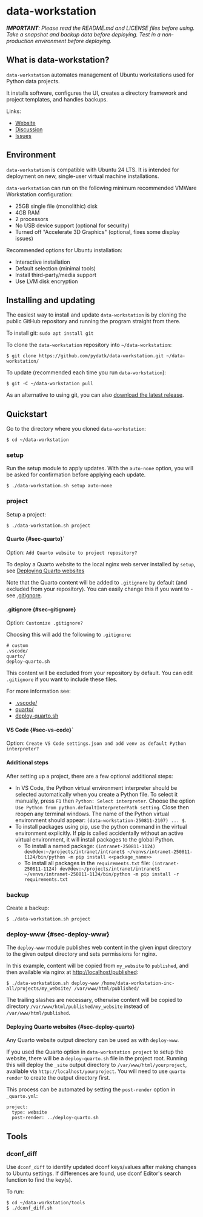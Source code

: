 # data-workstation

_**IMPORTANT**: Please read the README.md and LICENSE files before using. Take a snapshot and backup data before deploying. Test in a non-production environment before deploying._

## What is data-workstation?

`data-workstation` automates management of Ubuntu workstations used for Python data projects.

It installs software, configures the UI, creates a directory framework and project templates, and handles backups.

Links:

- [Website](https://www.pydatk.com/)
- [Discussion](https://github.com/pydatk/data-workstation/discussions)
- [Issues](https://github.com/pydatk/data-workstation/issues)

## Environment

`data-workstation` is compatible with Ubuntu 24 LTS. It is intended for deployment on new, single-user virtual machine installations. 

`data-workstation` can run on the following minimum recommended VMWare Workstation configuration:

- 25GB single file (monolithic) disk
- 4GB RAM
- 2 processors
- No USB device support (optional for security)
- Turned off "Accelerate 3D Graphics" (optional, fixes some display issues)

Recommended options for Ubuntu installation:

- Interactive installation
- Default selection (minimal tools)
- Install third-party/media support
- Use LVM disk encryption

## Installing and updating

The easiest way to install and update `data-workstation` is by cloning the public GitHub repository and running the program straight from there.

To install git: `sudo apt install git`

To clone the `data-workstation` repository into `~/data-workstation`:

```
$ git clone https://github.com/pydatk/data-workstation.git ~/data-workstation/
```

To update (recommended each time you run `data-workstation`):

```
$ git -C ~/data-workstation pull
```

As an alternative to using git, you can also [download the latest release](https://github.com/pydatk/data-workstation/releases).

## Quickstart

Go to the directory where you cloned `data-workstation`:

```
$ cd ~/data-workstation
```

### setup

Run the setup module to apply updates. With the `auto-none` option, you will be asked for confirmation before applying each update.

```
$ ./data-workstation.sh setup auto-none
```

### project

Setup a project:

```
$ ./data-workstation.sh project
```
#### Quarto {#sec-quarto}`

Option: `Add Quarto website to project repository?`

To deploy a Quarto website to the local nginx web server installed by `setup`, see [Deploying Quarto websites](#sec-deploy-quarto)

Note that the Quarto content will be added to `.gitignore` by default (and excluded from your repository). You can easily change this if you want to - see [.gitignore](#sec-gitignore).

#### .gitignore {#sec-gitignore}

Option: `Customize .gitignore?`

Choosing this will add the following to `.gitignore`:

```
# custom
.vscode/
quarto/
deploy-quarto.sh
```

This content will be excluded from your repository by default. You can edit `.gitignore` if you want to include these files. 

For more information see:

- [.vscode/](#sec-vs-code)
- [quarto/](#sec-quarto)
- [deploy-quarto.sh](#sec-deploy-www)

#### VS Code {#sec-vs-code}`

Option: `Create VS Code settings.json and add venv as default Python interpreter?`

#### Additional steps

After setting up a project, there are a few optional additional steps:

- In VS Code, the Python virtual environment interpreter should be selected automatically when you create a Python file. To select it manually, press `F1` then `Python: Select interpreter`. Choose the option `Use Python from python.defaultInterpreterPath setting`. Close then reopen any terminal windows. The name of the Python virtual environment should appear: `(data-workstation-250811-2107) ... $`.
- To install packages using pip, use the python command in the virtual environment explicitly. If pip is called accidentally without an active virtual environment, it will install packages to the global Python.
    - To install a named package: `(intranet-250811-1124) dev@dev:~/projects/intranet/intranet$ ~/venvs/intranet-250811-1124/bin/python -m pip install <<package_name>>`
    - To install all packages in the `requirements.txt` file: `(intranet-250811-1124) dev@dev:~/projects/intranet/intranet$ ~/venvs/intranet-250811-1124/bin/python -m pip install -r requirements.txt`

### backup

Create a backup:

```
$ ./data-workstation.sh project
```

### deploy-www {#sec-deploy-www}

The `deploy-www` module publishes web content in the given input directory to the given output directory and sets permissions for nginx. 

In this example, content will be copied from `my_website` to `published`, and then available via nginx at [http://localhost/published](http://localhost/published):

```
$ ./data-workstation.sh deploy-www /home/data-workstation-inc-all/projects/my_website/ /var/www/html/published/
```

The trailing slashes are necessary, otherwise content will be copied to directory `/var/www/html/published/my_website` instead of `/var/www/html/published`.

#### Deploying Quarto websites {#sec-deploy-quarto}

Any Quarto website output directory can be used as with `deploy-www`.

If you used the Quarto option in `data-workstation project` to setup the website, there will be a `deploy-quarto.sh` file in the project root. Running this will deploy the `_site` output directory to `/var/www/html/yourproject`, available via `http://localhost/yourproject`. You will need to use `quarto render` to create the output directory first.

This process can be automated by setting the `post-render` option in `_quarto.yml`:

```
project:
  type: website
  post-render: ../deploy-quarto.sh
```

## Tools

### dconf_diff

Use `dconf_diff` to identify updated dconf keys/values after making changes to Ubuntu settings. If differences are found, use dconf Editor's search function to find the key(s).

To run:

```
$ cd ~/data-workstation/tools
$ ./dconf_diff.sh
```